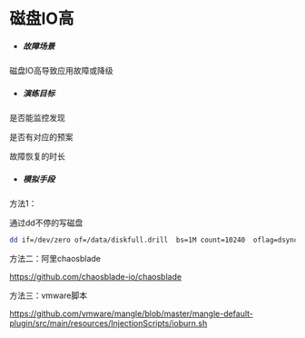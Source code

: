 # 磁盘IO高

- ##### 故障场景

磁盘IO高导致应用故障或降级

- ##### 演练目标

是否能监控发现

是否有对应的预案

故障恢复的时长

- ##### 模拟手段

方法1：

通过dd不停的写磁盘

```bash
dd if=/dev/zero of=/data/diskfull.drill  bs=1M count=10240  oflag=dsync
```

方法二：阿里chaosblade

https://github.com/chaosblade-io/chaosblade

方法三：vmware脚本

https://github.com/vmware/mangle/blob/master/mangle-default-plugin/src/main/resources/InjectionScripts/ioburn.sh
